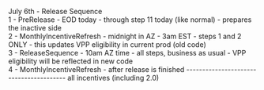 July 6th - Release Sequence<br>
1 - PreRelease              - EOD today                 - through step 11 today (like normal)  - prepares the inactive side<br>
2 - MonthlyIncentiveRefresh - midnight in AZ - 3am EST  - steps 1 and 2 ONLY                   - this updates VPP eligibility in current prod (old code)<br>
3 - ReleaseSequence         - 10am AZ time              - all steps, business as usual         - VPP eligibility will be reflected in new code<br>
4 - MonthlyIncentiveRefresh - after release is finished ---------------------------------------- all incentives (including 2.0)<br>




